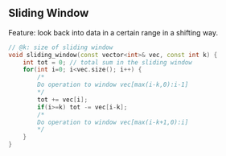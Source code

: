 ## Sliding Window
Feature: look back into data in a certain range in a shifting way.

```c++
// @k: size of sliding window
void sliding_window(const vector<int>& vec, const int k) {
	int tot = 0; // total sum in the sliding window
	for(int i=0; i<vec.size(); i++) {
		/*
		Do operation to window vec[max(i-k,0):i-1]
		*/
		tot += vec[i]; 
		if(i>=k) tot -= vec[i-k];
		/*
		Do operation to window vec[max(i-k+1,0):i] 
		*/
	}
}
```